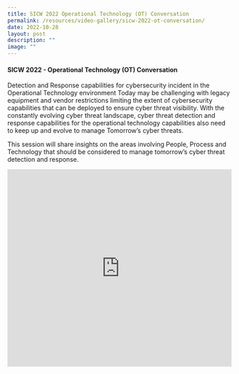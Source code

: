 ```yaml
---
title: SICW 2022 Operational Technology (OT) Conversation
permalink: /resources/video-gallery/sicw-2022-ot-conversation/
date: 2022-10-28
layout: post
description: ""
image: ""
---
```

#### **SICW 2022 - Operational Technology (OT) Conversation**

Detection and Response capabilities for cybersecurity incident in the Operational Technology environment Today may be challenging with legacy equipment and vendor restrictions limiting the extent of cybersecurity capabilities that can be deployed to ensure cyber threat visibility. With the constantly evolving cyber threat landscape, cyber threat detection and response capabilities for the operational technology capabilities also need to keep up and evolve to manage Tomorrow’s cyber threats.

This session will share insights on the areas involving People, Process and Technology that should be considered to manage tomorrow’s cyber threat detection and response.

<iframe allowfullscreen="" allow="accelerometer; autoplay; clipboard-write; encrypted-media; gyroscope; picture-in-picture; web-share" frameborder="0" title="YouTube video player" src="https://www.youtube.com/embed/udD9ry0-WAY" width="100%" height="445"></iframe>